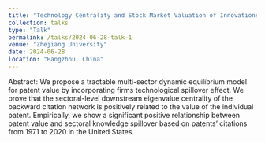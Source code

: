 ```yaml
---
title: "Technology Centrality and Stock Market Valuation of Innovations"
collection: talks
type: "Talk"
permalink: /talks/2024-06-28-talk-1
venue: "Zhejiang University"
date: 2024-06-28
location: "Hangzhou, China"
---
```


Abstract: We propose a tractable multi-sector dynamic equilibrium model for patent value by incorporating firms technological spillover effect. We prove that the sectoral-level downstream eigenvalue centrality of the backward citation network is positively related to the value of the individual patent. Empirically, we show a significant positive relationship between patent value and sectoral knowledge spillover based on patents’ citations from 1971 to 2020 in the United States.



